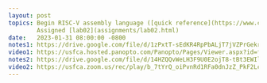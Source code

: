 ```yaml
---
layout: post
topics: Begin RISC-V assembly language ([quick reference](https://www.cl.cam.ac.uk/teaching/1617/ECAD+Arch/files/docs/RISCVGreenCardv8-20151013.pdf))  
        Assigned [lab02](assignments/lab02.html)
date:   2023-01-31 08:00:00 -0800
notes1: https://drive.google.com/file/d/1zPxtT-sEdKR4RpPbALjT7jVZPrGekrcC/view?usp=share_link 
video1: https://usfca.hosted.panopto.com/Panopto/Pages/Viewer.aspx?id=f3199a2e-5964-4508-9c52-af93011bd809 
notes2: https://drive.google.com/file/d/14HZQQvWeLH3F9U0E2ojT8-tBt3EWIlwA/view?usp=share_link
video2: https://usfca.zoom.us/rec/play/b_7tYrQ_oiPvnRd1RFa0dnJzZ_PkF2LcHGVprKjuEgK-j1K04qY2H6C7vq3GBle-k0YREzQoKir6dYw8.iN1qIMmGsBri_kbD?continueMode=true
---
```


